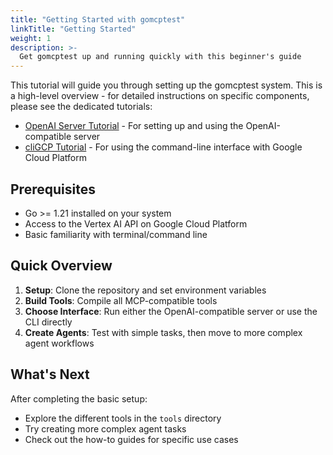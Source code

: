 ```yaml
---
title: "Getting Started with gomcptest"
linkTitle: "Getting Started"
weight: 1
description: >-
  Get gomcptest up and running quickly with this beginner's guide
---
```


This tutorial will guide you through setting up the gomcptest system. This is a high-level overview - for detailed instructions on specific components, please see the dedicated tutorials:

- [OpenAI Server Tutorial](../openaiserver-tutorial/) - For setting up and using the OpenAI-compatible server
- [cliGCP Tutorial](../cligcp-tutorial/) - For using the command-line interface with Google Cloud Platform

## Prerequisites

- Go >= 1.21 installed on your system
- Access to the Vertex AI API on Google Cloud Platform
- Basic familiarity with terminal/command line

## Quick Overview

1. **Setup**: Clone the repository and set environment variables
2. **Build Tools**: Compile all MCP-compatible tools
3. **Choose Interface**: Run either the OpenAI-compatible server or use the CLI directly
4. **Create Agents**: Test with simple tasks, then move to more complex agent workflows

## What's Next

After completing the basic setup:
- Explore the different tools in the `tools` directory
- Try creating more complex agent tasks
- Check out the how-to guides for specific use cases